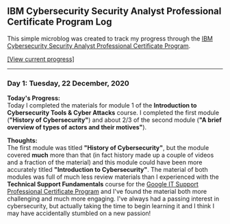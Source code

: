 ## IBM Cybersecurity Security Analyst Professional Certificate Program Log
This simple microblog was created to track my progress through the [IBM Cybersecurity Security Analyst Professional Certificate Program](https://www.ibm.com/training/badge/a471481b-3152-4e09-b43f-ab1d8bf31620). 

[[View current progress]](cybersecurity-security-analyst-professional-certificate-program-progress.md) 

<!--
### Day 6: Tuesday, 22 December, 2020
**Today's Progress:**  
Today I finished the **Introduction to Databases** and the **Deep Dive. Injection Vulnerability** modules of the **Network Security & Database Vulnerabilities** course, completing all of the material for the **IBM IT Fundamentals for Cybersecurity** specialization certficate.

**Thoughts:**  
6 days ago I signed up for Coursera's 7-day free trial on the  **IBM IT Fundamentals for Cybersecurity** specialization. Today I finished that specialization, earned my certificate, and my free trial was automatically cancelled. A week ago cybersecurity was and always had been a passing interest of mine, but nothing which I had devoted the time and energy into learning like I have in the last few days. These past 6 days have given me a foundation in the basics of cybersecurity from which to grow upon. I still have ***a lot*** to learn, and I'm looking forward to the process of learning it.

Now that I have completed this certificate, I am moving on to work toward the [**IBM Cybersecurity Security Analyst Professional Certificate program**](https://www.ibm.com/training/badge/a471481b-3152-4e09-b43f-ab1d8bf31620). I have created a microblog similar to this on to track my progress [here](cybersecurity-security-analyst-professional-certificate-program.md).
-->
<!--
---
### Day 5: Monday, 21 December, 2020
**Today's Progress:**  
Today I finished the **TCP/IP Framework** and **Basics of IP Addresses and the OSI Model** modules of the **Network Security & Database Vulnerabilities** course.
-->
<!--
---
### Day 4: Sunday, 20 December, 2020
**Today's Progress:**  
Today I finished the final 2 modules of the **Cybersecurity Compliance Framework & System Administration** — **Server and User Administration** and **Cryptography and Compliance Pitfalls**.
-->
<!--
---
### Day 3: Saturday, 19 December, 2020
**Today's Progress:**  
Today I completed all 4 modules of the **Cybersecurity Roles, Processes & Operating System Security** course (**People Process & Technology**, **Examples & Principles of the CIA Triad; Authentication and Access Control**, **Windows Operating System Security Basics; Linux Operating System Security Basics; macOS Security Basics**, and **Overview of Virtualization**)as well as modules 1 (**Compliance Frameworks and Industry Standards**) and 2 (**Client System Administration, Endpoint Protection and Patching**) of Course 3: **Cybersecurity Compliance Framework & System Administration**.
-->
<!--
---
### Day 2: Friday, 18 December, 2020
**Today's Progress:**  
Today I finished module 2 (****"A brief overview of types of actors and their motives"**), I completed module 3 (**"An overview of key security concepts"**)
-->
---
### Day 1: Tuesday, 22 December, 2020
**Today's Progress:**  
Today I completed the materials for module 1 of the **Introduction to Cybersecurity Tools & Cyber Attacks** course. I completed the first module (**"History of Cybersecurity"**) and about 2/3 of the second module (**"A brief overview of types of actors and their motives"**).

**Thoughts:**  
The first module was titled **"History of Cybersecurity"**, but the module covered **much** more than that (in fact history made up a couple of videos and a fraction of the material) and this module could have been more accurately titled **"Introduction to Cybersecurity"**. The material of both modules was full of much less review materials than I experienced with the **Technical Support Fundamentals** course for the [Google IT Support Professional Certificate Program](it-support-pro-certificate-progress.md) and I've found the material both more challenging and much more engaging. I've always had a passing interest in cybersecurity, but actually taking the time to begin learning it and I think I may have accidentally stumbled on a new passion!
